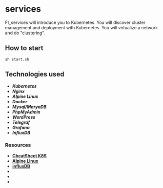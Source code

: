 # services

Ft_services will introduce you to Kubernetes. You will discover cluster management and
deployment with Kubernetes. You will virtualize a network and do "clustering".

## How to start
    sh start.sh

## Technologies used
  * ___Kubernetes___
  * ___Nginx___ 
  * ___Alpine Linux___
  * ___Docker___
  * ___Mysql/MaryaDB___
  * ___PhpMyAdmin___
  * ___WordPress___
  * ___Telegraf___
  * ___Grafana___
  * ___InfluxDB___
  


### Resources
  * [**CheatSheet K8S**](https://kubernetes.io/ru/docs/reference/kubectl/cheatsheet/)
  * [**Alpine Linux**](https://www.youtube.com/watch?v=VffFuW6yzRk&ab_channel=Pingvinus)
  * [**influxDB**](https://blog.egrik.ru/2016/01/influxdata-1-influxdb.html)
  * []()
  * []()
  * []()



